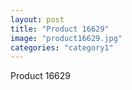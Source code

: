 ```yaml
---
layout: post
title: "Product 16629"
image: "product16629.jpg"
categories: "category1"
---
```

Product 16629
